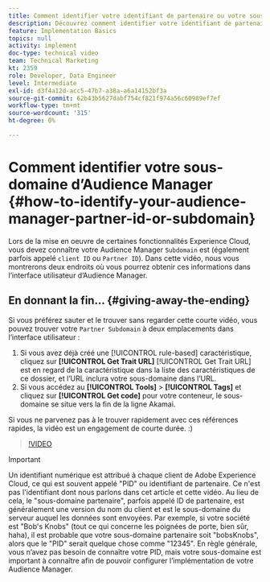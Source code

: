 ```yaml
---
title: Comment identifier votre identifiant de partenaire ou votre sous-domaine
description: Découvrez comment identifier votre identifiant de partenaire ou sous-domaine lors de la mise en oeuvre de certaines fonctionnalités Experience Cloud. Vous pouvez obtenir cet identifiant à deux endroits dans l’interface utilisateur d’Audience Manager.
feature: Implementation Basics
topics: null
activity: implement
doc-type: technical video
team: Technical Marketing
kt: 2359
role: Developer, Data Engineer
level: Intermediate
exl-id: d3f4a12d-acc5-47b7-a38a-a6a14152bf3a
source-git-commit: 62b43b5627dabf754cf821f974a56c60989ef7ef
workflow-type: tm+mt
source-wordcount: '315'
ht-degree: 0%

---
```


# Comment identifier votre sous-domaine d’Audience Manager {#how-to-identify-your-audience-manager-partner-id-or-subdomain}

Lors de la mise en oeuvre de certaines fonctionnalités Experience Cloud, vous devez connaître votre Audience Manager `Subdomain` est (également parfois appelé `client ID` ou `Partner ID`). Dans cette vidéo, nous vous montrerons deux endroits où vous pourrez obtenir ces informations dans l’interface utilisateur d’Audience Manager.

## En donnant la fin... {#giving-away-the-ending}

Si vous préférez sauter et le trouver sans regarder cette courte vidéo, vous pouvez trouver votre `Partner Subdomain` à deux emplacements dans l’interface utilisateur :

1. Si vous avez déjà créé une [!UICONTROL rule-based] caractéristique, cliquez sur **[!UICONTROL Get Trait URL]**
   [!UICONTROL Get Trait URL] est en regard de la caractéristique dans la liste des caractéristiques de ce dossier, et l’URL inclura votre sous-domaine dans l’URL.
1. Si vous accédez au **[!UICONTROL Tools]** > **[!UICONTROL Tags]** et cliquez sur **[!UICONTROL Get code]** pour votre conteneur, le sous-domaine se situe vers la fin de la ligne Akamai.

Si vous ne parvenez pas à le trouver rapidement avec ces références rapides, la vidéo est un engagement de courte durée. :)

>[!VIDEO](https://video.tv.adobe.com/v/25922/?quality=12)

>[!IMPORTANT]
>
>Un identifiant numérique est attribué à chaque client de Adobe Experience Cloud, ce qui est souvent appelé &quot;PID&quot; ou identifiant de partenaire. Ce n&#39;est pas l&#39;identifiant dont nous parlons dans cet article et cette vidéo. Au lieu de cela, le &quot;sous-domaine partenaire&quot;, parfois appelé ID de partenaire, est généralement une version du nom du client et est le sous-domaine du serveur auquel les données sont envoyées. Par exemple, si votre société est &quot;Bob&#39;s Knobs&quot; (tout ce qui concerne les poignées de porte, bien sûr, haha), il est probable que votre sous-domaine partenaire soit &quot;bobsKnobs&quot;, alors que le &quot;PID&quot; serait quelque chose comme &quot;12345&quot;. En règle générale, vous n’avez pas besoin de connaître votre PID, mais votre sous-domaine est important à connaître afin de pouvoir configurer l’implémentation de votre Audience Manager.

